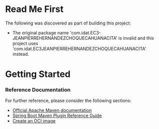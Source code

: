 # Read Me First
The following was discovered as part of building this project:

* The original package name 'com.idat.EC3-JEANPIERREHERNANDEZCHOQUECAHUANACITA' is invalid and this project uses 'com.idat.EC3JEANPIERREHERNANDEZCHOQUECAHUANACITA' instead.

# Getting Started

### Reference Documentation
For further reference, please consider the following sections:

* [Official Apache Maven documentation](https://maven.apache.org/guides/index.html)
* [Spring Boot Maven Plugin Reference Guide](https://docs.spring.io/spring-boot/docs/2.7.1/maven-plugin/reference/html/)
* [Create an OCI image](https://docs.spring.io/spring-boot/docs/2.7.1/maven-plugin/reference/html/#build-image)

